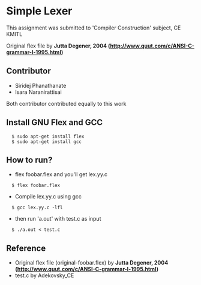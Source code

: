 # Simple Lexer
This assignment was submitted to 'Compiler Construction' subject, CE KMITL

Original flex file by **Jutta Degener, 2004 (http://www.quut.com/c/ANSI-C-grammar-l-1995.html)**
## Contributor
- Siridej Phanathanate
- Isara Naranirattisai

Both contributor contributed equally to this work

## Install GNU Flex and GCC
```
  $ sudo apt-get install flex
  $ sudo apt-get install gcc
```
## How to run?
- flex foobar.flex and you'll get lex.yy.c
```
  $ flex foobar.flex
```
- Compile lex.yy.c using gcc
```
  $ gcc lex.yy.c -lfl
```
- then run 'a.out' with test.c as input
```
  $ ./a.out < test.c
```
## Reference
- Original flex file (original-foobar.flex) by **Jutta Degener, 2004 (http://www.quut.com/c/ANSI-C-grammar-l-1995.html)**
- test.c by Adekovsky_CE
